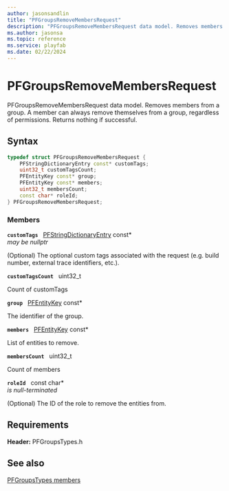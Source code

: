 ```yaml
---
author: jasonsandlin
title: "PFGroupsRemoveMembersRequest"
description: "PFGroupsRemoveMembersRequest data model. Removes members from a group. A member can always remove themselves from a group, regardless of permissions. Returns nothing if successful."
ms.author: jasonsa
ms.topic: reference
ms.service: playfab
ms.date: 02/22/2024
---
```


# PFGroupsRemoveMembersRequest  

PFGroupsRemoveMembersRequest data model. Removes members from a group. A member can always remove themselves from a group, regardless of permissions. Returns nothing if successful.  

## Syntax  
  
```cpp
typedef struct PFGroupsRemoveMembersRequest {  
    PFStringDictionaryEntry const* customTags;  
    uint32_t customTagsCount;  
    PFEntityKey const* group;  
    PFEntityKey const* members;  
    uint32_t membersCount;  
    const char* roleId;  
} PFGroupsRemoveMembersRequest;  
```
  
### Members  
  
**`customTags`** &nbsp; [PFStringDictionaryEntry](../../pftypes/structs/pfstringdictionaryentry.md) const*  
*may be nullptr*  
  
(Optional) The optional custom tags associated with the request (e.g. build number, external trace identifiers, etc.).
  
**`customTagsCount`** &nbsp; uint32_t  
  
Count of customTags
  
**`group`** &nbsp; [PFEntityKey](../../pftypes/structs/pfentitykey-c.md) const*  
  
The identifier of the group.
  
**`members`** &nbsp; [PFEntityKey](../../pftypes/structs/pfentitykey-c.md) const*  
  
List of entities to remove.
  
**`membersCount`** &nbsp; uint32_t  
  
Count of members
  
**`roleId`** &nbsp; const char*  
*is null-terminated*  
  
(Optional) The ID of the role to remove the entities from.
  
  
## Requirements  
  
**Header:** PFGroupsTypes.h
  
## See also  
[PFGroupsTypes members](../pfgroupstypes_members.md)  

  
  
